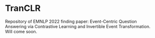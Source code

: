 # TranCLR

Repository of EMNLP 2022 finding paper: Event-Centric Question Answering via Contrastive Learning and Invertible Event Transformation. Will come soon.
